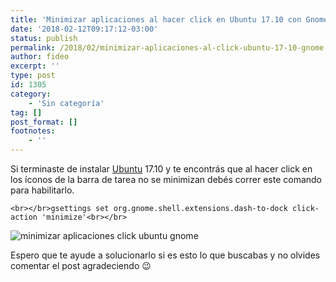 ```yaml
---
title: 'Minimizar aplicaciones al hacer click en Ubuntu 17.10 con Gnome'
date: '2018-02-12T09:17:12-03:00'
status: publish
permalink: /2018/02/minimizar-aplicaciones-al-click-ubuntu-17-10-gnome
author: fideo
excerpt: ''
type: post
id: 1305
category:
    - 'Sin categoría'
tag: []
post_format: []
footnotes:
    - ''
---
```

Si terminaste de instalar [Ubuntu](http://federicomazzei.com.ar/blog/tag/ubuntu/) 17.10 y te encontrás que al hacer click en los íconos de la barra de tarea no se minimizan debés correr este comando para habilitarlo.

`<br></br>gsettings set org.gnome.shell.extensions.dash-to-dock click-action 'minimize'<br></br>`

![](http://federicomazzei.com.ar/blog/wp-content/uploads/2017/11/cabeceraUbuntu-150x150.jpg "minimizar aplicaciones click ubuntu gnome")

Espero que te ayude a solucionarlo si es esto lo que buscabas y no olvides comentar el post agradeciendo 😉